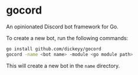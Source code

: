 # gocord

An opinionated Discord bot framework for Go.

To create a new bot, run the following commands:

```bash
go install github.com/dickeyy/gocord
gocord -name <bot name> -module <go module path>
```

This will create a new bot in the `name` directory.
